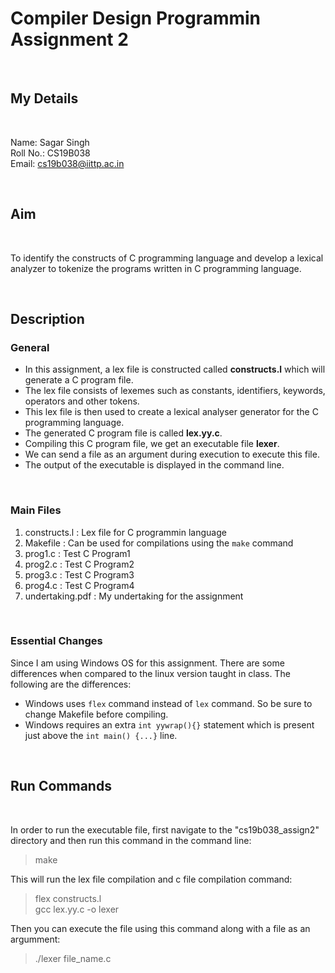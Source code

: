 # Compiler Design Programmin Assignment 2

<br>

## My Details

<br>

Name: Sagar Singh  
Roll No.: CS19B038  
Email: cs19b038@iittp.ac.in

<br>

## Aim

<br>

To identify the constructs of C programming language and develop a lexical analyzer to tokenize the programs written in C programming language.

<br>

## Description

### General

* In this assignment, a lex file is constructed called **constructs.l** which will generate a C program file.
* The lex file consists of lexemes such as constants, identifiers, keywords, operators and other tokens.
* This lex file is then used to create a lexical analyser generator for the C programming language.
* The generated C program file is called **lex.yy.c**.
* Compiling this C program file, we get an executable file **lexer**.
* We can send a file as an argument during execution to execute this file.
* The output of the executable is displayed in the command line. 

<br>

### Main Files

1. constructs.l : Lex file for C programmin language
2. Makefile : Can be used for compilations using the `make` command
3. prog1.c : Test C Program1
4. prog2.c : Test C Program2
5. prog3.c : Test C Program3
6. prog4.c : Test C Program4
7. undertaking.pdf : My undertaking for the assignment

<br>

### Essential Changes

Since I am using Windows OS for this assignment. There are some differences when compared to the linux version taught in class. The following are the differences:

* Windows uses `flex` command instead of `lex` command. So be sure to change Makefile before compiling.
* Windows requires an extra `int yywrap(){}` statement which is present just above the `int main() {...}` line.

<br>

## Run Commands

<br>

In order to run the executable file, first navigate to the "cs19b038_assign2" directory and then run this command in the command line:

> make

This will run the lex file compilation and c file compilation command:

> flex constructs.l  
> gcc lex.yy.c -o lexer

Then you can execute the file using this command along with a file as an argumment:

> ./lexer file_name.c

<br>
